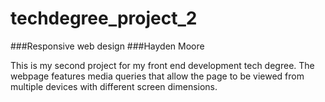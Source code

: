 # techdegree_project_2
###Responsive web design
###Hayden Moore

This is my second project for my front end development tech degree.
The webpage features media queries that allow the page to be 
viewed from multiple devices with different screen dimensions.

